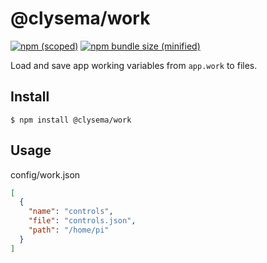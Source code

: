 # @clysema/work

[![npm (scoped)](https://img.shields.io/npm/v/@clysema/work.svg)](https://www.npmjs.com/package/@clysema/work)
[![npm bundle size (minified)](https://img.shields.io/bundlephobia/min/@clysema/work.svg)](https://www.npmjs.com/package/@clysema/work)

Load and save app working variables from `app.work` to files.

## Install

```
$ npm install @clysema/work
```

## Usage

config/work.json
```json
[
  {
    "name": "controls",
    "file": "controls.json",
    "path": "/home/pi"
  }
]
```
